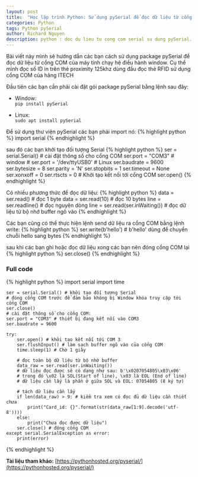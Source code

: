 ```yaml
---
layout: post
title:  "Học lập trình Python: Sử dụng pySerial để đọc dữ liệu từ cổng COM máy tính"
categories: Python
tags: Python pySerial
author: Richard Nguyen
description: python : doc du lieu tu cong com serial su dung pySerial.
---
```


Bài viết này mình sẽ hướng dẫn các bạn cách sử dụng package pySerial để đọc dữ liệu từ cổng COM của máy tính chạy hệ điều hành window. Cụ thể mình đọc số ID in trên thẻ proximity 125khz dùng đầu đọc thẻ RFID sử dụng cổng COM của hãng ITECH

Đầu tiên các bạn cần phải cài đặt gói package pySerial bằng lệnh sau đây:
* Window:  
`pip install pySerial`

* Linux:  
`sudo apt install pySerial` 

Để sử dụng thư viện pySerial các bạn phải import nó:
{% highlight python %}
    import serial
{% endhighlight %}

sau đó các bạn khởi tạo đối tượng Serial
{% highlight python %}
    ser = serial.Serial()
    # cài đặt thông số cho cổng COM
    ser.port = "COM3" # window
    # ser.port = '/dev/ttyUSB0' # Linux
    ser.baudrate = 9600
    ser.bytesize = 8
    ser.parity = 'N'
    ser.stopbits = 1
    ser.timeout = None
    ser.xonxoff = 0
    ser.rtscts = 0
    # Khởi tạo kết nối tới cổng COM
    ser.open() 
{% endhighlight %}

Có nhiều phương thức để đọc dữ liệu:
{% highlight python %}
    data = ser.read() # đọc 1 byte
    data = ser.read(10) # đọc 10 bytes
    line = ser.readline() # đọc nguyên dòng
    line = ser.read(ser.inWaiting()) # đọc dữ liệu từ bộ nhớ buffer ngõ vào
{% endhighlight %}

Các bạn cũng có thể thực hiện lệnh send dữ liệu ra cổng COM bằng lệnh write:
{% highlight python %}
    ser.write(b'hello') # b'hello' dùng để chuyển chuỗi hello sang bytes
{% endhighlight %}

sau khi các bạn ghi hoặc đọc dữ liệu xong các bạn nên đóng cổng COM lại
{% highlight python %}
    ser.close()
{% endhighlight %}   

### Full code
{% highlight python %}
    import serial
    import time

    ser = serial.Serial() # khởi tạo đối tượng Serial
    # đóng cổng COM trước để đảm bảo không bị Window khóa truy cập tới cổng COM 
    ser.close()
    # cài đặt thông số cho cổng COM: 
    ser.port = "COM3" # thiết bị đang kết nối vào COM3
    ser.baudrate = 9600

    try:
        ser.open() # khởi tạo kết nối tới COM 3
        ser.flushInput() # làm sạch buffer ngõ vào của cổng COM
        time.sleep(1) # Chờ 1 giây

        # đọc toàn bộ dữ liệu từ bộ nhớ buffer
        data_raw = ser.read(ser.inWaiting()) 
        # dữ liệu đọc được sẽ có dạng như sau: b'\x0207054805\x03\x06'
        # trong đó \x02 là SOL(Start of line), \x03 là EOL (End of line)
        # dữ liệu cần lấy là phần ở giữa SOL và EOL: 07054805 (8 ký tự)

        # tách dữ liệu cần lấy
        if len(data_raw) > 9: # kiểm tra xem có đọc đủ dữ liệu cần thiết chưa
            print("Card_id: {}".format(str(data_raw[1:9].decode('utf-8'))))
        else:
            print("Chưa đọc được dữ liệu")
        ser.close() # đóng cổng COM
    except serial.SerialException as error:
        print(error)
{% endhighlight %}   

**Tài liệu tham khảo:** [https://pythonhosted.org/pyserial/](https://pythonhosted.org/pyserial/)
